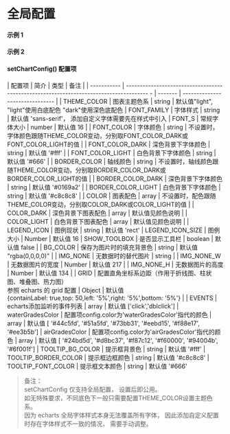 # 全局配置

#### 示例 1

<vuep template="#simple"></vuep>

<script v-pre type="text/x-template" id="simple">
<template>
    <e-line :data="data" style="width: 700px; height: 400px;background: #084a81"></e-line>
</template>

<script>
  export default {
		created () {
			this.$pChart.setChartConfig({
				FONT_COLOR: '#fff',
				BORDER_COLOR: '#6785a3',
				FONT_S: 16,
				THEME_COLOR: 'dark',
				TOOLTIP_BG_COLOR: 'rgba(2, 115, 194, 0.8)',
				TOOLTIP_BORDER_COLOR: '#0bb2ff',
				TOOLTIP_FONT_COLOR: '#fff'
			});
		},
    data () {
      return {
        data: {
			xAxis: ['2014年', '2015年', '2016年', '2017年', '2018年', '2019年'],
			series: [
				{
						name: '均值',
						type: 'bar',
						data: [2, 1, 2, 4, 5, 3]
				},
				{
						name: '2018年',
						data: [2.5, 1.5, 3, 4, 5.5, 3.5]
				},
				{
						name: '2019年',
						data: [1.5, 0.5, 1, 4, 4.8, 2.5]
				}
			]
        }
      }
    }
  }
</script>
</script>

#### 示例 2

<vuep template="#simple_1"></vuep>

<script v-pre type="text/x-template" id="simple_1">
<template>
    <e-line 
        :data="data" 
        :config="{
            color: ['#d8cf3a', '#20cb44'],
            showFillArea: true
        }"
        style="width: 700px; height: 600px;"
    ></e-line>
</template>

<script>
  export default {
		created () {
			this.$pChart.setChartConfig({
				FONT_COLOR: '#666',
				BORDER_COLOR: '#a5a5a5',
				FONT_S: 16,
				THEME_COLOR: 'light',
				TOOLTIP_BG_COLOR: '#fff',
				TOOLTIP_BORDER_COLOR: '#ddd',
				TOOLTIP_FONT_COLOR: '#666'
			});
		},
    data () {
      return {
        data: {
            xAxis: ['2014年', '2015年', '2016年', '2017年', '2018年', '2019年'],
            series: [
                {
                    name: '2018年',
                    data: [20, 33, 28, 36, 28, 35]
                },
                {
                    name: '2019年',
                    data: [28, 36, 28, 30, 22, 33]
                }
            ]
        }
      }
    }
  }
</script>
</script>

#### setChartConfig() 配置项

| 配置项       | 简介                                                                                     | 类型    | 备注                                                                            |
| ----------- | -------------------------------------------------------------------------------------- - | ------- | ------------------------------- |
| THEME_COLOR  | 图表主题色系  | string  | 默认值"light", "light"使用白底配色 "dark"使用深色底配色
| FONT_FAMILY  | 字体样式    |  string  | 默认值 'sans-serif'， 添加自定义字体需要先在样式中引入
| FONT_S       | 常规字体大小 | number  | 默认值 16 |
| FONT_COLOR   | 字体颜色  | string  | 不设置时，字体颜色跟随THEME_COLOR变动，分别取FONT_COLOR_DARK或FONT_COLOR_LIGHT的值 |
| FONT_COLOR_DARK   | 深色背景下字体颜色  | string  | 默认值 '#fff' |
| FONT_COLOR_LIGHT   | 白色背景下字体颜色  | string  | 默认值 '#666' |
| BORDER_COLOR | 轴线颜色  | string  | 不设置时，轴线颜色跟随THEME_COLOR变动，分别取BORDER_COLOR_DARK或BORDER_COLOR_LIGHT的值  |
| BORDER_COLOR_DARK   | 深色背景下字体颜色  | string  | 默认值 '#0169a2' |
| BORDER_COLOR_LIGHT   | 白色背景下字体颜色  | string  | 默认值 '#c8c8c8' |
| COLOR   | 图表配色  | array  | 不设置时，配色跟随THEME_COLOR变动，分别取COLOR_DARK或COLOR_LIGHT的值 |
| COLOR_DARK   | 深色背景下图表配色  | array  | 默认值见颜色说明 |
| COLOR_LIGHT   | 白色背景下图表配色  | array  | 默认值见颜色说明 |
| LEGEND_ICON  | 图例现状  | string  | 默认值 'rect'
| LEGEND_ICON_SIZE | 图例大小  | Number   | 默认值 16
| SHOW_TOOLBOX | 是否显示工具栏 | boolean | 默认值 false |
| BG_COLOR     | 保存为图片时的填充背景色   | string  | 默认值 "rgba(0,0,0,0)"   |
| IMG_NONE     | 无数据时的替代图片  | string  |
| IMG_NONE_W   | 无数据图片的宽度  | Number  | 默认值 217 |
| IMG_NONE_H   | 无数据图片的高度 | Number  | 默认值 134 |
| GRID         | 配置直角坐标系边距（作用于折线图、柱状图、堆叠图、热力图）<br/>参照 echarts 的 grid 配置 | Object  | 默认值 <br/>{containLabel: true,top: 50,left: '5%',right: '5%',bottom: '5%'} |
| EVENTS       | echarts添加监听的事件列表  | array   | 默认值 ['click','dblclick']
| waterGradesColor | 配置项config.color为'waterGradesColor'指代的颜色  | array   | 默认值 [ '#44c5fd', '#51a5fd', '#73bb31', '#eebd15', '#f88e17', '#ee3b5b']
| airGradesColor | 配置项config.color为'airGradesColor'指代的颜色  | array   | 默认值 [ '#24bd5d', '#d8bc37', '#f87c12', '#f60000', '#94004b', '#6f001f']
| TOOLTIP_BG_COLOR | 提示框背景色  | string   | 默认值 '#fff'
| TOOLTIP_BORDER_COLOR | 提示框边框颜色  | string   | 默认值 '#c8c8c8'
| TOOLTIP_FONT_COLOR | 提示框文本颜色  | string   | 默认值 '#666'

> 备注： <br/>setChartConfig 仅支持全局配置， 设置后即公用。<br/>如无特殊要求，不同底色下一般只需要配置THEME_COLOR设置主题色系。 <br/> 因为 echarts 全局字体样式本身无法覆盖所有字体， 因此添加自定义配置时存在字体样式不一致的情况， 需要手动调整。
